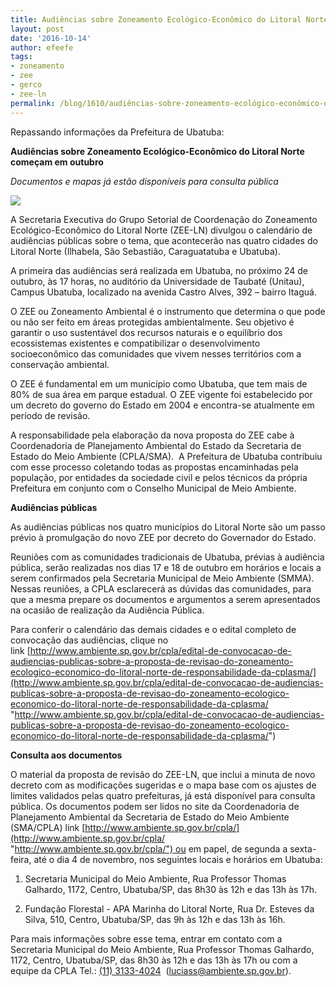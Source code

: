 ```yaml
---
title: Audiências sobre Zoneamento Ecológico-Econômico do Litoral Norte
layout: post
date: '2016-10-14'
author: efeefe
tags:
- zoneamento
- zee
- gerco
- zee-ln
permalink: /blog/1610/audiências-sobre-zoneamento-ecológico-econômico-do-litoral-norte/
---
```


Repassando informações da Prefeitura de Ubatuba:

**Audiências sobre Zoneamento Ecológico-Econômico do Litoral Norte começam em outubro**

*Documentos e mapas já estão disponíveis para consulta pública*

![](../../sites/cienciaaberta.ubatuba.cc/files/anexos/mapa-ubatuba.PNG)

A Secretaria Executiva do Grupo Setorial de Coordenação do Zoneamento Ecológico-Econômico do Litoral Norte (ZEE-LN) divulgou o calendário de audiências públicas sobre o tema, que acontecerão nas quatro cidades do Litoral Norte (Ilhabela, São Sebastião, Caraguatatuba e Ubatuba).

A primeira das audiências será realizada em Ubatuba, no próximo 24 de outubro, às 17 horas, no auditório da Universidade de Taubaté (Unitau), Campus Ubatuba, localizado na avenida Castro Alves, 392 – bairro Itaguá.

O ZEE ou Zoneamento Ambiental é o instrumento que determina o que pode ou não ser feito em áreas protegidas ambientalmente. Seu objetivo é garantir o uso sustentável dos recursos naturais e o equilíbrio dos ecossistemas existentes e compatibilizar o desenvolvimento socioeconômico das comunidades que vivem nesses territórios com a conservação ambiental.

O ZEE é fundamental em um município como Ubatuba, que tem mais de 80% de sua área em parque estadual. O ZEE vigente foi estabelecido por um decreto do governo do Estado em 2004 e encontra-se atualmente em período de revisão.

A responsabilidade pela elaboração da nova proposta do ZEE cabe à Coordenadoria de Planejamento Ambiental do Estado da Secretaria de Estado do Meio Ambiente (CPLA/SMA).  A Prefeitura de Ubatuba contribuiu com esse processo coletando todas as propostas encaminhadas pela população, por entidades da sociedade civil e pelos técnicos da própria Prefeitura em conjunto com o Conselho Municipal de Meio Ambiente.

**Audiências públicas**

As audiências públicas nos quatro municípios do Litoral Norte são um passo prévio à promulgação do novo ZEE por decreto do Governador do Estado.

Reuniões com as comunidades tradicionais de Ubatuba, prévias à audiência pública, serão realizadas nos dias 17 e 18 de outubro em horários e locais a serem confirmados pela Secretaria Municipal de Meio Ambiente (SMMA).  Nessas reuniões, a CPLA esclarecerá as dúvidas das comunidades, para que a mesma prepare os documentos e argumentos a serem apresentados na ocasião de realização da Audiência Pública.

Para conferir o calendário das demais cidades e o edital completo de convocação das audiências, clique no link [http://www.ambiente.sp.gov.br/cpla/edital-de-convocacao-de-audiencias-publicas-sobre-a-proposta-de-revisao-do-zoneamento-ecologico-economico-do-litoral-norte-de-responsabilidade-da-cplasma/](http://www.ambiente.sp.gov.br/cpla/edital-de-convocacao-de-audiencias-publicas-sobre-a-proposta-de-revisao-do-zoneamento-ecologico-economico-do-litoral-norte-de-responsabilidade-da-cplasma/ "http://www.ambiente.sp.gov.br/cpla/edital-de-convocacao-de-audiencias-publicas-sobre-a-proposta-de-revisao-do-zoneamento-ecologico-economico-do-litoral-norte-de-responsabilidade-da-cplasma/")

**Consulta aos documentos**

O material da proposta de revisão do ZEE-LN, que inclui a minuta de novo decreto com as modificações sugeridas e o mapa base com os ajustes de limites validados pelas quatro prefeituras, já está disponível para consulta pública. Os documentos podem ser lidos no site da Coordenadoria de Planejamento Ambiental da Secretaria de Estado do Meio Ambiente (SMA/CPLA) link [http://www.ambiente.sp.gov.br/cpla/](http://www.ambiente.sp.gov.br/cpla/ "http://www.ambiente.sp.gov.br/cpla/") ou em papel, de segunda a sexta-feira, até o dia 4 de novembro, nos seguintes locais e horários em Ubatuba:

1. Secretaria Municipal do Meio Ambiente, Rua Professor Thomas Galhardo, 1172, Centro, Ubatuba/SP, das 8h30 às 12h e das 13h às 17h.

2. Fundação Florestal - APA Marinha do Litoral Norte, Rua Dr. Esteves da Silva, 510, Centro, Ubatuba/SP, das 9h às 12h e das 13h às 16h.

Para mais informações sobre esse tema, entrar em contato com a Secretaria Municipal do Meio Ambiente, Rua Professor Thomas Galhardo, 1172, Centro, Ubatuba/SP, das 8h30 às 12h e das 13h às 17h ou com a equipe da CPLA Tel.: [(11) 3133-4024](tel:%2811%29%203133-4024 "tel:%2811%29%203133-4024")  ([luciass@ambiente.sp.gov.br](mailto:luciass@ambiente.sp.gov.br "mailto:luciass@ambiente.sp.gov.br")).
